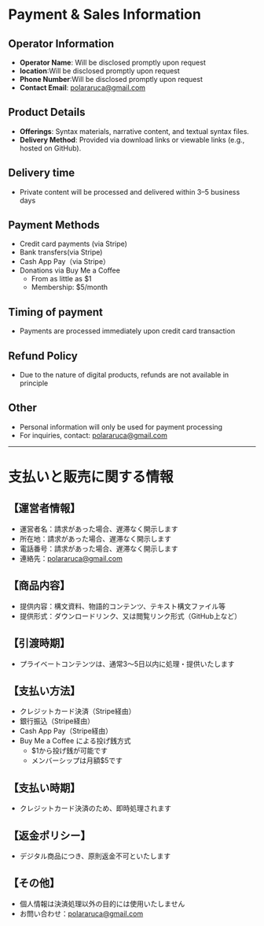 # Payment & Sales Information

## Operator Information
- **Operator Name**: Will be disclosed promptly upon request 
- **location**:Will be disclosed promptly upon request 
- **Phone Number**:Will be disclosed promptly upon request
- **Contact Email**: polararuca@gmail.com

## Product Details
- **Offerings**: Syntax materials, narrative content, and textual syntax files.
- **Delivery Method**: Provided via download links or viewable links (e.g., hosted on GitHub).

## Delivery time
- Private content will be processed and delivered within 3–5 business days

## Payment Methods
- Credit card payments (via Stripe)
- Bank transfers(via Stripe)
- Cash App Pay（via Stripe）
- Donations via Buy Me a Coffee
  - From as little as $1
  - Membership: $5/month  

## Timing of payment
- Payments are processed immediately upon credit card transaction

## Refund Policy
- Due to the nature of digital products, refunds are not available in principle

## Other
- Personal information will only be used for payment processing  
- For inquiries, contact: polararuca@gmail.com

---

# 支払いと販売に関する情報

## 【運営者情報】
- 運営者名：請求があった場合、遅滞なく開示します
- 所在地：請求があった場合、遅滞なく開示します
- 電話番号：請求があった場合、遅滞なく開示します
- 連絡先：polararuca@gmail.com

## 【商品内容】
- 提供内容：構文資料、物語的コンテンツ、テキスト構文ファイル等
- 提供形式：ダウンロードリンク、又は閲覧リンク形式（GitHub上など）
  
## 【引渡時期】
- プライベートコンテンツは、通常3～5日以内に処理・提供いたします
  
## 【支払い方法】
- クレジットカード決済（Stripe経由）
- 銀行振込（Stripe経由）
- Cash App Pay（Stripe経由）
- Buy Me a Coffee による投げ銭方式
  - $1から投げ銭が可能です
  - メンバーシップは月額$5です

## 【支払い時期】
- クレジットカード決済のため、即時処理されます

## 【返金ポリシー】 
- デジタル商品につき、原則返金不可といたします

## 【その他】 
- 個人情報は決済処理以外の目的には使用いたしません
- お問い合わせ：polararuca@gmail.com
